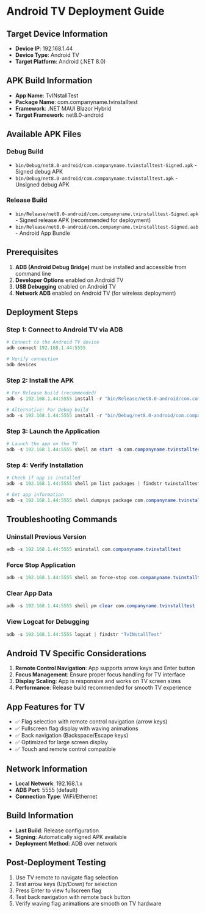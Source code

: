 # Android TV Deployment Guide

## Target Device Information

- **Device IP**: 192.168.1.44
- **Device Type**: Android TV
- **Target Platform**: Android (.NET 8.0)

## APK Build Information

- **App Name**: TvINstallTest
- **Package Name**: com.companyname.tvinstalltest
- **Framework**: .NET MAUI Blazor Hybrid
- **Target Framework**: net8.0-android

## Available APK Files

### Debug Build

- `bin/Debug/net8.0-android/com.companyname.tvinstalltest-Signed.apk` - Signed debug APK
- `bin/Debug/net8.0-android/com.companyname.tvinstalltest.apk` - Unsigned debug APK

### Release Build

- `bin/Release/net8.0-android/com.companyname.tvinstalltest-Signed.apk` - Signed release APK (recommended for deployment)
- `bin/Release/net8.0-android/com.companyname.tvinstalltest-Signed.aab` - Android App Bundle

## Prerequisites

1. **ADB (Android Debug Bridge)** must be installed and accessible from command line
2. **Developer Options** enabled on Android TV
3. **USB Debugging** enabled on Android TV
4. **Network ADB** enabled on Android TV (for wireless deployment)

## Deployment Steps

### Step 1: Connect to Android TV via ADB

```powershell
# Connect to the Android TV device
adb connect 192.168.1.44:5555

# Verify connection
adb devices
```

### Step 2: Install the APK

```powershell
# For Release build (recommended)
adb -s 192.168.1.44:5555 install -r "bin/Release/net8.0-android/com.companyname.tvinstalltest-Signed.apk"

# Alternative: For Debug build
adb -s 192.168.1.44:5555 install -r "bin/Debug/net8.0-android/com.companyname.tvinstalltest-Signed.apk"
```

### Step 3: Launch the Application

```powershell
# Launch the app on the TV
adb -s 192.168.1.44:5555 shell am start -n com.companyname.tvinstalltest/crc64338477404e88479c.MainActivity
```

### Step 4: Verify Installation

```powershell
# Check if app is installed
adb -s 192.168.1.44:5555 shell pm list packages | findstr tvinstalltest

# Get app information
adb -s 192.168.1.44:5555 shell dumpsys package com.companyname.tvinstalltest
```

## Troubleshooting Commands

### Uninstall Previous Version

```powershell
adb -s 192.168.1.44:5555 uninstall com.companyname.tvinstalltest
```

### Force Stop Application

```powershell
adb -s 192.168.1.44:5555 shell am force-stop com.companyname.tvinstalltest
```

### Clear App Data

```powershell
adb -s 192.168.1.44:5555 shell pm clear com.companyname.tvinstalltest
```

### View Logcat for Debugging

```powershell
adb -s 192.168.1.44:5555 logcat | findstr "TvINstallTest"
```

## Android TV Specific Considerations

1. **Remote Control Navigation**: App supports arrow keys and Enter button
2. **Focus Management**: Ensure proper focus handling for TV interface
3. **Display Scaling**: App is responsive and works on TV screen sizes
4. **Performance**: Release build recommended for smooth TV experience

## App Features for TV

- ✅ Flag selection with remote control navigation (arrow keys)
- ✅ Fullscreen flag display with waving animations
- ✅ Back navigation (Backspace/Escape keys)
- ✅ Optimized for large screen display
- ✅ Touch and remote control compatible

## Network Information

- **Local Network**: 192.168.1.x
- **ADB Port**: 5555 (default)
- **Connection Type**: WiFi/Ethernet

## Build Information

- **Last Build**: Release configuration
- **Signing**: Automatically signed APK available
- **Deployment Method**: ADB over network

## Post-Deployment Testing

1. Use TV remote to navigate flag selection
2. Test arrow keys (Up/Down) for selection
3. Press Enter to view fullscreen flag
4. Test back navigation with remote back button
5. Verify waving flag animations are smooth on TV hardware
